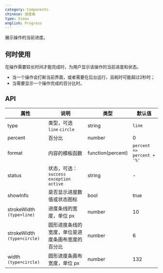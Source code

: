 ```yaml
---
category: Components
chinese: 进度条
type: Views
english: Progress
---
```


展示操作的当前进度。

## 何时使用

在操作需要较长时间才能完成时，为用户显示该操作的当前进度和状态。

* 当一个操作会打断当前界面，或者需要在后台运行，且耗时可能超过2秒时；
* 当需要显示一个操作完成的百分比时。


## API

| 属性      | 说明           | 类型     | 默认值         |
|----------|---------------|----------|---------------|
| type     | 类型，可选 `line` `circle` | string   | `line`      |
| percent  | 百分比 | number | 0 |
| format   | 内容的模板函数 | function(percent)   | `percent => percent + '%'` |
| status   | 状态，可选：`success` `exception` `active` | string   | - |
| showInfo | 是否显示进度数值或状态图标 | bool | true  |
| strokeWidth `(type=line)` | 进度条线的宽度，单位 px | number | 10 |
| strokeWidth `(type=circle)` | 圆形进度条线的宽度，单位是进度条画布宽度的百分比 | number | 6 |
| width `(type=circle)` | 圆形进度条画布宽度，单位 px | number | 132 |
